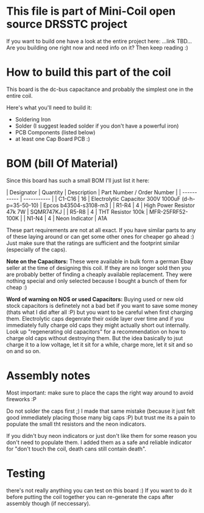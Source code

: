 # This file is part of Mini-Coil open source DRSSTC project
If you want to build one have a look at the entire project here: ...link TBD...
Are you building one right now and need info on it? Then keep reading :)

# How to build this part of the coil
This board is the dc-bus capacitance and probably the simplest one in the entire coil. 

Here's what you'll need to build it:
 - Soldering Iron
 - Solder (I suggest leaded solder if you don't have a powerful iron)
 - PCB Components (listed below)
 - at least one Cap Board PCB :)
 
# BOM (bill Of Material)
Since this board has such a small BOM I'll just list it here:

| Designator | Quantity | Description | Part Number / Order Number |
| ----------- | ----------- |
| C1-C16 | 16 | Electrolytic Capacitor 300V 1000uF (d-h-p=35-50-10)     | Epcos b43504-s3108-m3 |
| R1-R4 | 4 | High Power Resistor 47k 7W | SQMR747KJ |
| R5-R8 | 4 | THT Resistor 100k | MFR-25FRF52-100K |
| N1-N4 | 4 | Neon Indicator | A1A

These part requirements are not at all exact. If you have similar parts to any of these laying around or can get some other ones for cheaper go ahead :)
Just make sure that the ratings are sufficient and the footprint similar (especially of the caps).

**Note on the Capacitors:** These were available in bulk form a german Ebay seller at the time of designing this coil. If they are no longer sold then you are probably better of finding a cheaply available replacement. They were nothing special and only selected because I bought a bunch of them for cheap :)

**Word of warning on NOS or used Capacitors:** Buying used or new old stock capacitors is definetely not a bad bet if you want to save some money (thats what I did after all :P) but you want to be careful when first charging them. Electrolytic caps degenrate their oxide layer over time and if you immediately fully charge old caps they might actually short out internally. Look up "regenerating old capacitors" for a recommendation on how to charge old caps without destroying them. But the idea basically to jsut charge it to a low voltage, let it sit for a while, charge more, let it sit and so on and so on.

# Assembly notes
Most important: make sure to place the caps the right way around to avoid fireworks :P

Do not solder the caps first ;) I made that same mistake (because it just felt good immediately placing those many big caps :P) but trust me its a pain to populate the small tht resistors and the neon indicators.

If you didn't buy neon indicators or just don't like them for some reason you don't need to populate them. I added them as a safe and reliable indicator for "don't touch the coil, death cans still contain death".

# Testing
there's not really anything you can test on this board :) If you want to do it before putting the coil together you can re-generate the caps after assembly though (if neccessary).